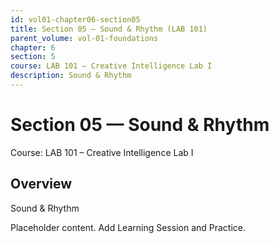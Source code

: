 ```yaml
---
id: vol01-chapter06-section05
title: Section 05 — Sound & Rhythm (LAB 101)
parent_volume: vol-01-foundations
chapter: 6
section: 5
course: LAB 101 – Creative Intelligence Lab I
description: Sound & Rhythm
---
```



# Section 05 — Sound & Rhythm
Course: LAB 101 – Creative Intelligence Lab I

## Overview
Sound & Rhythm


Placeholder content. Add Learning Session and Practice.
